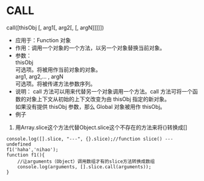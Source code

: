 # CALL
call([thisObj [, arg1[, arg2[, [, argN]]]]])  
- 应用于：Function 对象  
- 作用：调用一个对象的一个方法，以另一个对象替换当前对象。 
- 参数：  
thisObj  
可选项。将被用作当前对象的对象。   
arg1, arg2,... , argN   
可选项。将被传递方法参数序列。   
- 说明：
call 方法可以用来代替另一个对象调用一个方法。call 方法可将一个函数的对象上下文从初始的上下文改变为由 thisObj 指定的新对象。  
如果没有提供 thisObj 参数，那么 Global 对象被用作 thisObj。 
- 例子
1. 用Array.slice这个方法代替Object.slice这个不存在的方法来将{}转换成[]
```
console.log([].slice, "---", {}.slice);//function slice() --- undefined
f1('haha','nihao');
function f1(){
    //让arguments（Object）调用数组才有的slice方法转换成数组
    console.log(arguments, [].slice.call(arguments));
}
```
